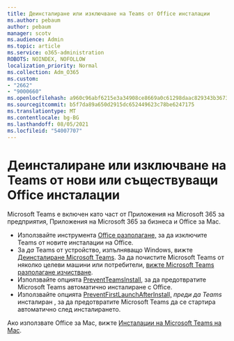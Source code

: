 ```yaml
---
title: Деинсталиране или изключване на Teams от Office инсталации
ms.author: pebaum
author: pebaum
manager: scotv
ms.audience: Admin
ms.topic: article
ms.service: o365-administration
ROBOTS: NOINDEX, NOFOLLOW
localization_priority: Normal
ms.collection: Adm_O365
ms.custom:
- "2662"
- "9000660"
ms.openlocfilehash: a960c96abf6215e3a34908ce8669a0c61298daac829343b3673dbfef0c4cbfc7
ms.sourcegitcommit: b5f7da89a650d2915dc652449623c78be6247175
ms.translationtype: MT
ms.contentlocale: bg-BG
ms.lasthandoff: 08/05/2021
ms.locfileid: "54007707"
---
```

# <a name="uninstall-or-exclude-teams-from-new-or-existing-office-installations"></a>Деинсталиране или изключване на Teams от нови или съществуващи Office инсталации

Microsoft Teams е включен като част от Приложения на Microsoft 365 за предприятия, Приложения на Microsoft 365 за бизнеса и Office за Mac.

- Използвайте инструмента [Office разполагане,](https://docs.microsoft.com/deployoffice/teams-install#how-to-exclude-microsoft-teams-from-new-installations-of-microsoft-365-apps) за да изключите Teams от новите инсталации на Office.
- За *да* Teams от устройство, изпълняващо Windows, вижте [Деинсталиране Microsoft Teams](https://support.office.com/article/3b159754-3c26-4952-abe7-57d27f5f4c81). За да почистите Microsoft Teams от няколко целеви машини или потребители, [вижте Microsoft Teams разполагане изчистване](https://docs.microsoft.com/microsoftteams/scripts/powershell-script-teams-deployment-clean-up).
- Използвайте опцията [PreventTeamsInstall,](https://docs.microsoft.com/deployoffice/teams-install#use-group-policy-to-control-the-installation-of-microsoft-teams
) за да предотвратите Microsoft Teams автоматично инсталиране с Office.
- Използвайте опцията [PreventFirstLaunchAfterInstall,](https://docs.microsoft.com/deployoffice/teams-install#use-group-policy-to-prevent-microsoft-teams-from-starting-automatically-after-installation) *преди да Teams* инсталиран , за да предотвратите Microsoft Teams да се стартира автоматично след инсталирането.

Ако използвате Office за Mac, вижте [Инсталации на Microsoft Teams на Mac](https://docs.microsoft.com/deployoffice/teams-install#microsoft-teams-installations-on-a-mac).